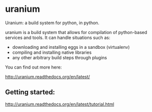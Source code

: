 uranium
=======

Uranium: a build system for python, in python.

uranium is a build system that allows for compilation of python-based
services and tools. It can handle situations such as:

* downloading and installing eggs in a sandbox (virtualenv)
* compiling and installing native libraries
* any other arbitrary build steps through plugins

You can find out more here:

http://uranium.readthedocs.org/en/latest/

## Getting started:

http://uranium.readthedocs.org/en/latest/tutorial.html
